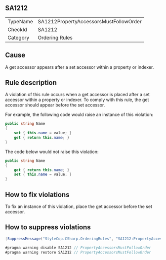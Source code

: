 ﻿## SA1212

<table>
<tr>
  <td>TypeName</td>
  <td>SA1212PropertyAccessorsMustFollowOrder</td>
</tr>
<tr>
  <td>CheckId</td>
  <td>SA1212</td>
</tr>
<tr>
  <td>Category</td>
  <td>Ordering Rules</td>
</tr>
</table>

## Cause

A get accessor appears after a set accessor within a property or indexer.

## Rule description

A violation of this rule occurs when a get accessor is placed after a set accessor within a property or indexer. To comply with this rule, the get accessor should appear before the set accessor.

For example, the following code would raise an instance of this violation:

```csharp
public string Name
{ 
    set { this.name = value; }
    get { return this.name; }
}
```

The code below would not raise this violation:

```csharp
public string Name
{ 
    get { return this.name; }
    set { this.name = value; }
}
```

## How to fix violations

To fix an instance of this violation, place the get accessor before the set accessor.

## How to suppress violations

```csharp
[SuppressMessage("StyleCop.CSharp.OrderingRules", "SA1212:PropertyAccessorsMustFollowOrder", Justification = "Reviewed.")]
```

```csharp
#pragma warning disable SA1212 // PropertyAccessorsMustFollowOrder
#pragma warning restore SA1212 // PropertyAccessorsMustFollowOrder
```
